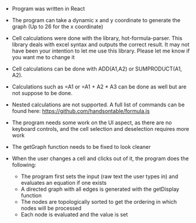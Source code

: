 - Program was written in React
- The program can take a dynamic x and y coordinate to generate the graph (Up to 26 for the x coordinate)
- Cell calculations were done with the library, hot-formula-parser. This library deals with excel syntax and outputs the correct result. It may not have been your intention to let me use this library. Please let me know if you want me to change it
- Cell calculations can be done with ADD(A1,A2) or SUMPRODUCT(A1, A2). 
- Calculations such as =A1 or =A1 + A2 * A3 can be done as well but are not suppose to be done. 
- Nested calculations are not supported. A full list of commands can be found here: https://github.com/handsontable/formula.js
- The program needs some work on the UI aspect, as there are no keyboard controls, and the cell selection and deselection requires more work
- The getGraph function needs to be fixed to look cleaner

- When the user changes a cell and clicks out of it, the program does the following:
	- The program first sets the input (raw text the user types in) and evaluates an equation if one exists
	- A directed graph with all edges is generated with the getDisplay function
	- The nodes are topologically sorted to get the ordering in which nodes will be processed
	- Each node is evaluated and the value is set
